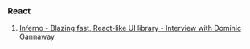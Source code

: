 ### React

1. [Inferno - Blazing fast, React-like UI library - Interview with Dominic Gannaway](https://survivejs.com/blog/inferno-interview/)
